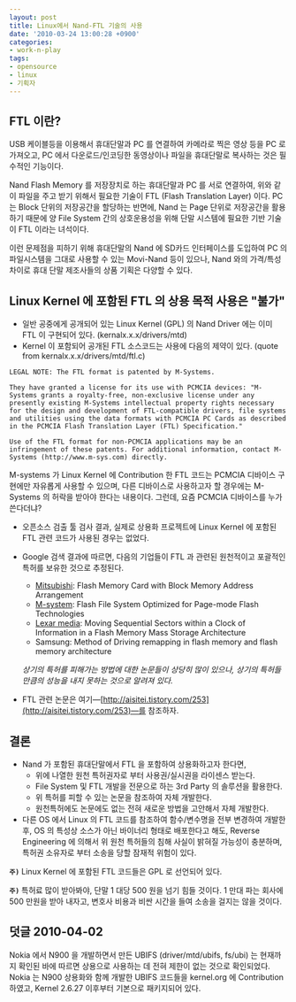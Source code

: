 ```yaml
---
layout: post
title: Linux에서 Nand-FTL 기술의 사용
date: '2010-03-24 13:00:28 +0900'
categories:
- work-n-play
tags:
- opensource
- linux
- 기획자
---
```


## FTL 이란?

USB 케이블등을 이용해서 휴대단말과 PC 를 연결하여 카메라로 찍은 영상 등을 PC 로 가져오고, PC 에서 다운로드/인코딩한 동영상이나 파일을 휴대단말로 복사하는 것은 필수적인 기능이다.

Nand Flash Memory 를 저장장치로 하는 휴대단말과 PC 를 서로 연결하여, 위와 같이 파일을 주고 받기 위해서 필요한 기술이 FTL (Flash Translation Layer) 이다. PC 는 Block 단위의 저장공간을 할당하는 반면에, Nand 는 Page 단위로 저장공간을 활용하기 때문에 양 File System 간의 상호운용성을 위해 단말 시스템에 필요한 기반 기술이 FTL 이라는 녀석이다.

이런 문제점을 피하기 위해 휴대단말의 Nand 에 SD카드 인터페이스를 도입하여 PC 의 파일시스템을 그대로 사용할 수 있는 Movi-Nand 등이 있으나, Nand 와의 가격/특성 차이로 휴대 단말 제조사들의 상품 기획은 다양할 수 있다.

## Linux Kernel 에 포함된 FTL 의 상용 목적 사용은 "불가"

- 일반 공중에게 공개되어 있는 Linux Kernel (GPL) 의 Nand Driver 에는 이미 FTL 이 구현되어 있다. (kernalx.x.x/drivers/mtd)
- Kernel 이 포함되어 공개된 FTL 소스코드는 사용에 다음의 제약이 있다. (quote from kernalx.x.x/drivers/mtd/ftl.c)

```
LEGAL NOTE: The FTL format is patented by M-Systems. 

They have granted a license for its use with PCMCIA devices: "M-Systems grants a royalty-free, non-exclusive license under any presently existing M-Systems intellectual property rights necessary for the design and development of FTL-compatible drivers, file systems and utilities using the data formats with PCMCIA PC Cards as described in the PCMCIA Flash Translation Layer (FTL) Specification."

Use of the FTL format for non-PCMCIA applications may be an infringement of these patents. For additional information, contact M-Systems (http://www.m-sys.com) directly.
```

M-systems 가 Linux Kernel 에 Contribution 한 FTL 코드는 PCMCIA 디바이스 구현에만 자유롭게 사용할 수 있으며, 다른 디바이스로 사용하고자 할 경우에는 M-Systems 의 허락을 받아야 한다는 내용이다. 그런데, 요즘 PCMCIA 디바이스를 누가 쓴다더냐?

- 오픈소스 검출 툴 검사 결과, 실제로 상용화 프로젝트에 Linux Kernel 에 포함된 FTL 관련 코드가 사용된 경우는 없었다.
- Google 검색 결과에 따르면, 다음의 기업들이 FTL 과 관련된 원천적이고 포괄적인 특허를 보유한 것으로 추정된다.

  - [Mitsubishi](http://deadwi.jaram.org/wiki/wikka.php?wakka=FlashMitsubishi): Flash Memory Card with Block Memory Address Arrangement
  - [M-system](http://deadwi.jaram.org/wiki/wikka.php?wakka=FlashMSystem): Flash File System Optimized for Page-mode Flash Technologies
  - [Lexar media](http://deadwi.jaram.org/wiki/wikka.php?wakka=FlashLexar): Moving Sequential Sectors within a Clock of Information in a Flash Memory Mass Storage Architecture
  - Samsung: Method of Driving remapping in flash memory and flash memory architecture

  *상기의 특허를 피해가는 방법에 대한 논문들이 상당히 많이 있으나, 상기의 특허들 만큼의 성능을 내지 못하는 것으로 알려져 있다.*

- FTL 관련 논문은 여기—[http://aisitei.tistory.com/253](http://aisitei.tistory.com/253)—를 참조하자.

## 결론

- Nand 가 포함된 휴대단말에서 FTL 을 포함하여 상용화하고자 한다면,
  - 위에 나열한 원천 특허권자로 부터 사용권/실시권을 라이센스 받는다.
  - File System 및 FTL 개발을 전문으로 하는 3rd Party 의 솔루션을 활용한다.
  - 위 특허를 피할 수 있는 논문을 참조하여 자체 개발한다.
  - 원천특허에도 논문에도 없는 전혀 새로운 방법을 고안해서 자체 개발한다.
- 다른 OS 에서 Linux 의 FTL 코드를 참조하여 함수/변수명을 전부 변경하여 개발한 후, OS 의 특성상 소스가 아닌 바이너리 형태로 배포한다고 해도, Reverse Engineering 에 의해서 위 원천 특허들의 침해 사실이 밝혀질 가능성이 충분하며, 특허권 소유자로 부터 소송을 당할 잠재적 위험이 있다.

**`주)`** Linux Kernel 에 포함된 FTL 코드들은 GPL 로 선언되어 있다.

**`주)`** 특허료 많이 받아봐야, 단말 1 대당 500 원을 넘기 힘들 것이다. 1 만대 파는 회사에 500 만원을 받아 내자고, 변호사 비용과 비싼 시간을 들여 소송을 걸지는 않을 것이다.

## 덧글 2010-04-02

Nokia 에서 N900 을 개발하면서 만든 UBIFS (driver/mtd/ubifs, fs/ubi) 는 현재까지 확인된 바에 따르면 상용으로 사용하는 데 전혀 제한이 없는 것으로 확인되었다. Nokia 는 N900 상용화와 함께 개발한 UBIFS 코드들을 kernel.org 에 Contribution 하였고, Kernel 2.6.27 이후부터 기본으로 패키지되어 있다.
